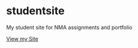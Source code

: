 # studentsite

My student site for NMA assignments and portfolio

[View my Site](https://trezamora.github.io/studentsite/)
